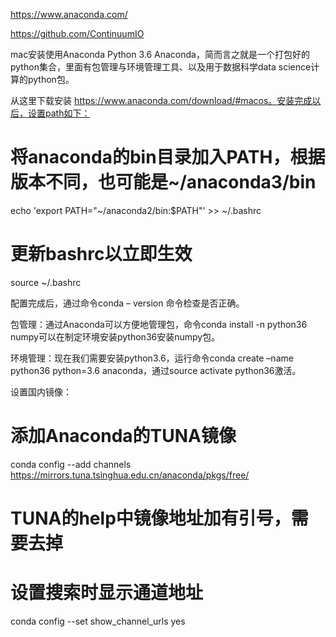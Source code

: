 https://www.anaconda.com/


https://github.com/ContinuumIO



mac安装使用Anaconda Python 3.6
Anaconda，简而言之就是一个打包好的python集合，里面有包管理与环境管理工具、以及用于数据科学data science计算的python包。

从这里下载安装 https://www.anaconda.com/download/#macos。安装完成以后，设置path如下：

# 将anaconda的bin目录加入PATH，根据版本不同，也可能是~/anaconda3/bin
echo 'export PATH="~/anaconda2/bin:$PATH"' >> ~/.bashrc
# 更新bashrc以立即生效
source ~/.bashrc

配置完成后，通过命令conda – version 命令检查是否正确。

包管理：通过Anaconda可以方便地管理包，命令conda install -n python36 numpy可以在制定环境安装python36安装numpy包。

环境管理：现在我们需要安装python3.6，运行命令conda create –name python36 python=3.6 anaconda，通过source activate python36激活。

设置国内镜像：

# 添加Anaconda的TUNA镜像
conda config --add channels https://mirrors.tuna.tsinghua.edu.cn/anaconda/pkgs/free/
# TUNA的help中镜像地址加有引号，需要去掉

# 设置搜索时显示通道地址
conda config --set show_channel_urls yes


